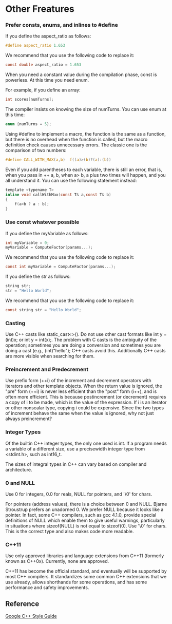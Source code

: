 # Other Freatures
### Prefer consts, enums, and inlines to #define
If you define the aspect_ratio as follows:
```c
#define aspect_ratio 1.653 
```
We recommend that you use the following code to replace it:
```c
const double aspect_ratio = 1.653
```
When you need a constant value during the compilation phase, const is powerless. At this time you need enum.

For example, if you define an array:
```c
int scores[numTurns];
```
The compiler insists on knowing the size of numTurns. You can use enum at this time:
```c
enum {numTurns = 5};
```
Using #define to implement a macro, the function is the same as a function, but there is no overhead when the function is called, but the macro definition check causes unnecessary errors. The classic one is the comparison of two numbers:
```c
#define CALL_WITH_MAX(a,b)  f((a)>(b)?(a):(b))
```
Even if you add parentheses to each variable, there is still an error, that is, when you pass in ++ a, b, when a> b, a plus two times will happen, and you all understand it. You can use the following statement instead:
```c
template <typename T>
inline void callWithMax(const T& a,const T& b)
{
    f(a>b ? a : b);
}
```
### Use const whatever possible
If you define the myVariable as follows:
```c
int myVariable = 0;
myVariable = ComputeFactor(params...);
```
We recommend that you use the following code to replace it:
```c
const int myVariable = ComputeFactor(params...);
```
If you define the str as follows:
```c
string str;
str = "Hello World";
```
We recommend that you use the following code to replace it:

```c
const string str = "Hello World";
```

### Casting
Use C++ casts like static_cast<>(). Do not use other cast formats like int y =
(int)x; or int y = int(x);.
The problem with C casts is the ambiguity of the operation; sometimes you are doing a conversion
and sometimes you are doing a cast (e.g., (int)"hello"); C++ casts avoid
this. Additionally C++ casts are more visible when searching for them.
### Preincrement and Predecrement
Use prefix form (++i) of the increment and decrement operators with iterators and other template objects.
When the return value is ignored, the "pre" form (++i) is never less efficient than the "post" form
(i++), and is often more efficient. This is because postincrement
(or decrement) requires a copy of
i to be made, which is the value of the expression. If i is an iterator or other nonscalar
type, copying i could be expensive. Since the two types of increment behave the same when the value
is ignored, why not just always preincrement?

### Integer Types
Of the builtin
C++ integer types, the only one used is int. If a program needs a variable of a
different size, use a precisewidth
integer type from <stdint.h>, such as int16_t.

The sizes of integral types in C++ can vary based on compiler and architecture.

### 0 and NULL
Use 0 for integers, 0.0 for reals, NULL for pointers, and '\0' for chars.

For pointers (address values), there is a choice between 0 and NULL. Bjarne Stroustrup prefers an
unadorned 0. We prefer NULL because it looks like a pointer. In fact, some C++ compilers, such as
gcc 4.1.0, provide special definitions of NULL which enable them to give useful warnings,
particularly in situations where sizeof(NULL) is not equal to sizeof(0).
Use '\0' for chars. This is the correct type and also makes code more readable.

### C++11

Use only approved libraries and language extensions from C++11 (formerly known as C++0x). Currently, none are approved. 

C++11 has become the official standard, and eventually will be supported by most C++ compilers. It standardizes some common C++ extensions that we use already, allows shorthands for some operations, and has some performance and safety improvements.

## Reference

[Google C++ Style Guide](https://google.github.io/styleguide/cppguide.html)